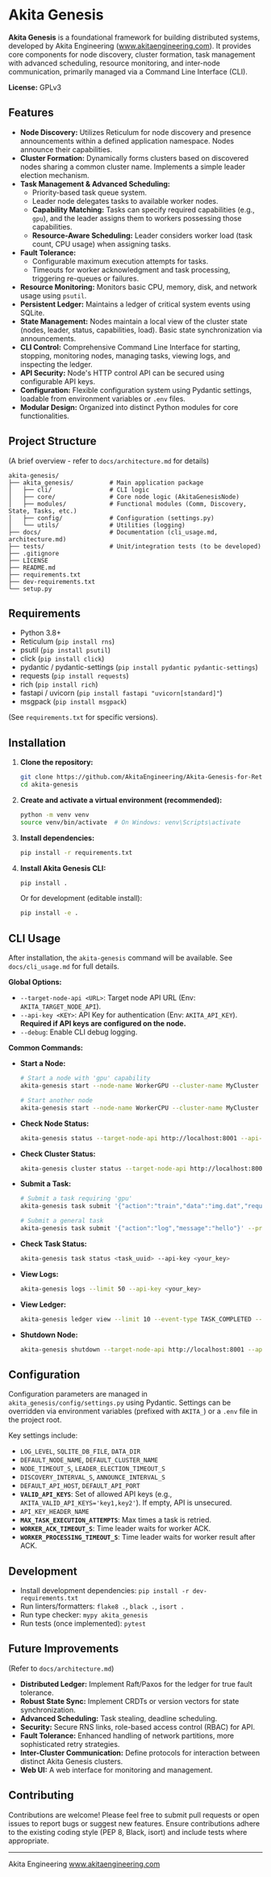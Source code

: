 # Akita Genesis

**Akita Genesis** is a foundational framework for building distributed systems, developed by Akita Engineering (www.akitaengineering.com). It provides core components for node discovery, cluster formation, task management with advanced scheduling, resource monitoring, and inter-node communication, primarily managed via a Command Line Interface (CLI).

**License:** GPLv3

## Features

* **Node Discovery:** Utilizes Reticulum for node discovery and presence announcements within a defined application namespace. Nodes announce their capabilities.
* **Cluster Formation:** Dynamically forms clusters based on discovered nodes sharing a common cluster name. Implements a simple leader election mechanism.
* **Task Management & Advanced Scheduling:**
    * Priority-based task queue system.
    * Leader node delegates tasks to available worker nodes.
    * **Capability Matching:** Tasks can specify required capabilities (e.g., `gpu`), and the leader assigns them to workers possessing those capabilities.
    * **Resource-Aware Scheduling:** Leader considers worker load (task count, CPU usage) when assigning tasks.
* **Fault Tolerance:**
    * Configurable maximum execution attempts for tasks.
    * Timeouts for worker acknowledgment and task processing, triggering re-queues or failures.
* **Resource Monitoring:** Monitors basic CPU, memory, disk, and network usage using `psutil`.
* **Persistent Ledger:** Maintains a ledger of critical system events using SQLite.
* **State Management:** Nodes maintain a local view of the cluster state (nodes, leader, status, capabilities, load). Basic state synchronization via announcements.
* **CLI Control:** Comprehensive Command Line Interface for starting, stopping, monitoring nodes, managing tasks, viewing logs, and inspecting the ledger.
* **API Security:** Node's HTTP control API can be secured using configurable API keys.
* **Configuration:** Flexible configuration system using Pydantic settings, loadable from environment variables or `.env` files.
* **Modular Design:** Organized into distinct Python modules for core functionalities.

## Project Structure

(A brief overview - refer to `docs/architecture.md` for details)

```
akita-genesis/
├── akita_genesis/          # Main application package
│   ├── cli/                # CLI logic
│   ├── core/               # Core node logic (AkitaGenesisNode)
│   ├── modules/            # Functional modules (Comm, Discovery, State, Tasks, etc.)
│   ├── config/             # Configuration (settings.py)
│   └── utils/              # Utilities (logging)
├── docs/                   # Documentation (cli_usage.md, architecture.md)
├── tests/                  # Unit/integration tests (to be developed)
├── .gitignore
├── LICENSE
├── README.md
├── requirements.txt
├── dev-requirements.txt
└── setup.py

```
## Requirements

* Python 3.8+
* Reticulum (`pip install rns`)
* psutil (`pip install psutil`)
* click (`pip install click`)
* pydantic / pydantic-settings (`pip install pydantic pydantic-settings`)
* requests (`pip install requests`)
* rich (`pip install rich`)
* fastapi / uvicorn (`pip install fastapi "uvicorn[standard]"`)
* msgpack (`pip install msgpack`)

(See `requirements.txt` for specific versions).

## Installation

1.  **Clone the repository:**
    ```bash
    git clone https://github.com/AkitaEngineering/Akita-Genesis-for-Reticulum
    cd akita-genesis
    ```

2.  **Create and activate a virtual environment (recommended):**
    ```bash
    python -m venv venv
    source venv/bin/activate  # On Windows: venv\Scripts\activate
    ```

3.  **Install dependencies:**
    ```bash
    pip install -r requirements.txt
    ```

4.  **Install Akita Genesis CLI:**
    ```bash
    pip install .
    ```
    Or for development (editable install):
    ```bash
    pip install -e .
    ```

## CLI Usage

After installation, the `akita-genesis` command will be available. See `docs/cli_usage.md` for full details.

**Global Options:**

* `--target-node-api <URL>`: Target node API URL (Env: `AKITA_TARGET_NODE_API`).
* `--api-key <KEY>`: API Key for authentication (Env: `AKITA_API_KEY`). **Required if API keys are configured on the node.**
* `--debug`: Enable CLI debug logging.

**Common Commands:**

* **Start a Node:**
    ```bash
    # Start a node with 'gpu' capability
    akita-genesis start --node-name WorkerGPU --cluster-name MyCluster --capabilities gpu --api-port 8001

    # Start another node
    akita-genesis start --node-name WorkerCPU --cluster-name MyCluster --api-port 8002
    ```

* **Check Node Status:**
    ```bash
    akita-genesis status --target-node-api http://localhost:8001 --api-key <your_key>
    ```

* **Check Cluster Status:**
    ```bash
    akita-genesis cluster status --target-node-api http://localhost:8002 --api-key <your_key>
    ```

* **Submit a Task:**
    ```bash
    # Submit a task requiring 'gpu'
    akita-genesis task submit '{"action":"train","data":"img.dat","required_capabilities":["gpu"]}' --api-key <your_key>

    # Submit a general task
    akita-genesis task submit '{"action":"log","message":"hello"}' --priority 15 --api-key <your_key>
    ```

* **Check Task Status:**
    ```bash
    akita-genesis task status <task_uuid> --api-key <your_key>
    ```

* **View Logs:**
    ```bash
    akita-genesis logs --limit 50 --api-key <your_key>
    ```

* **View Ledger:**
    ```bash
    akita-genesis ledger view --limit 10 --event-type TASK_COMPLETED --api-key <your_key>
    ```

* **Shutdown Node:**
    ```bash
    akita-genesis shutdown --target-node-api http://localhost:8001 --api-key <your_key>
    ```

## Configuration

Configuration parameters are managed in `akita_genesis/config/settings.py` using Pydantic. Settings can be overridden via environment variables (prefixed with `AKITA_`) or a `.env` file in the project root.

Key settings include:

* `LOG_LEVEL`, `SQLITE_DB_FILE`, `DATA_DIR`
* `DEFAULT_NODE_NAME`, `DEFAULT_CLUSTER_NAME`
* `NODE_TIMEOUT_S`, `LEADER_ELECTION_TIMEOUT_S`
* `DISCOVERY_INTERVAL_S`, `ANNOUNCE_INTERVAL_S`
* `DEFAULT_API_HOST`, `DEFAULT_API_PORT`
* **`VALID_API_KEYS`**: Set of allowed API keys (e.g., `AKITA_VALID_API_KEYS='key1,key2'`). If empty, API is unsecured.
* `API_KEY_HEADER_NAME`
* **`MAX_TASK_EXECUTION_ATTEMPTS`**: Max times a task is retried.
* **`WORKER_ACK_TIMEOUT_S`**: Time leader waits for worker ACK.
* **`WORKER_PROCESSING_TIMEOUT_S`**: Time leader waits for worker result after ACK.

## Development

* Install development dependencies: `pip install -r dev-requirements.txt`
* Run linters/formatters: `flake8 .`, `black .`, `isort .`
* Run type checker: `mypy akita_genesis`
* Run tests (once implemented): `pytest`

## Future Improvements

(Refer to `docs/architecture.md`)

* **Distributed Ledger:** Implement Raft/Paxos for the ledger for true fault tolerance.
* **Robust State Sync:** Implement CRDTs or version vectors for state synchronization.
* **Advanced Scheduling:** Task stealing, deadline scheduling.
* **Security:** Secure RNS links, role-based access control (RBAC) for API.
* **Fault Tolerance:** Enhanced handling of network partitions, more sophisticated retry strategies.
* **Inter-Cluster Communication:** Define protocols for interaction between distinct Akita Genesis clusters.
* **Web UI:** A web interface for monitoring and management.

## Contributing

Contributions are welcome! Please feel free to submit pull requests or open issues to report bugs or suggest new features. Ensure contributions adhere to the existing coding style (PEP 8, Black, isort) and include tests where appropriate.

---
Akita Engineering
www.akitaengineering.com

